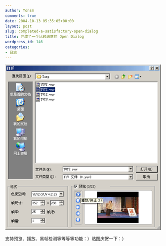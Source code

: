 ```yaml
---
author: Yonsm
comments: true
date: 2004-10-13 05:35:05+00:00
layout: post
slug: completed-a-satisfactory-open-dialog
title: 完成了一个比较满意的 Open Dialog
wordpress_id: 146
categories:
- 日志
---
```


[![](/assets/1097588003.gif)](/assets/1097588003.gif)

支持预览、播放、黑帧检测等等等等功能：）贴图庆贺一下：）
